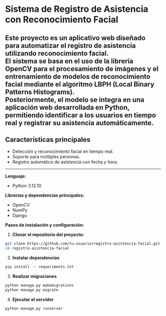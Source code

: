 # Sistema de Registro de Asistencia con Reconocimiento Facial

Este proyecto es un aplicativo web diseñado para automatizar el registro de asistencia utilizando reconocimiento facial.  
El sistema se basa en el uso de la librería OpenCV para el procesamiento de imágenes y el entrenamiento de modelos de reconocimiento facial mediante el algoritmo **LBPH (Local Binary Patterns Histograms)**.  
Posteriormente, el modelo se integra en una aplicación web desarrollada en Python, permitiendo identificar a los usuarios en tiempo real y registrar su asistencia automáticamente.
---

## Características principales

- Detección y reconocimiento facial en tiempo real.  
- Soporte para múltiples personas.  
- Registro automático de asistencia con fecha y hora.  

---

**Lenguaje:**  
- Python 3.12.10

**Librerías y dependencias principales:**  
- OpenCV  
- NumPy  
- Django

**Pasos de instalación y configuración:**  

1. **Clonar el repositorio del proyecto:**  
  ```bash
  git clone https://github.com/tu-usuario/registro-asistencia-facial.git
  cd registro-asistencia-facial
  ```
2. **Instalar dependencias**
  ```bash
  pip install -r requeriments.txt
  ```
3. **Realizar migraciones**
  ```bash
python manage.py makemigrations
python manage.py migrate
```
4. **Ejecutar el servidor**
  ```bash
python manage.py runserver
```

